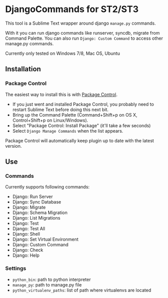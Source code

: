 # DjangoCommands for ST2/ST3

This tool is a Sublime Text wrapper around django `manage.py` commands. 

With it you can run django commands like runserver, syncdb, migrate from Command Palette.
You can also run `Django: Custom Command` to access other manage.py commands.


Currently only tested on Windows 7/8, Mac OS, Ubuntu

## Installation

### Package Control

The easiest way to install this is with [Package Control](http://wbond.net/sublime\_packages/package\_control).

 * If you just went and installed Package Control, you probably need to restart Sublime Text before doing this next bit.
 * Bring up the Command Palette (Command+Shift+p on OS X, Control+Shift+p on Linux/Windows).
 * Select "Package Control: Install Package" (it'll take a few seconds)
 * Select `Django Manage Commands` when the list appears.

Package Control will automatically keep plugin up to date with the latest version.

## Use

### Commands
Currently supports following commands:
 * Django: Run Server
 * Django: Sync Database
 * Django: Migrate
 * Django: Schema Migration
 * Django: List Migrations
 * Django: Test
 * Django: Test All
 * Django: Shell
 * Django: Set Virtual Environment
 * Django: Custom Command
 * Django: Check 
 * Django: Help
 

### Settings

 * `python_bin`: path to python interpreter
 * `manage_py`: path to manage.py file
 * `python_virtualenv_paths`: list of path where virtualenvs are located 

